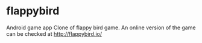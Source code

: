 # flappybird
 Android game app
 Clone of flappy bird game.
 An online version of the game can be checked at http://flappybird.io/
